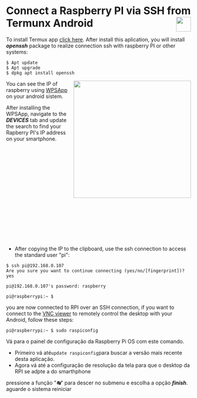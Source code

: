 # Connect a Raspberry PI via SSH from Termunx Android<img align="right" src="https://upload.wikimedia.org/wikipedia/commons/f/f3/Termux_2.png" width="" height="40px">


To install Termux app  <a href="https://termux.com/" target="_blank" title="HTML Tutorials">click here</a>.
After install this aplication, you will install ***openssh*** package to realize connection ssh with raspberry PI or other systems:
```terminal
$ Apt update
$ Apt upgrade
$ dpkg apt install openssh
```

<p > 
<img align="right" src="https://raw.githubusercontent.com/horberlan/curiculo/main/WPSApp.png?token=ALEU6A3ZJPL4CUZV2UJMWRDAB3SEK" width="320" height="">
</p>

You can see the IP of raspberry using  <a href="https://play.google.com/store/apps/details?id=com.themausoft.wpsapp&hl=en&gl=US" target="_blank" title="HTML Tutorials">WPSApp</a> on your android sistem.


After installing the WPSApp, navigate to the  ***DEVICES*** tab and update the search to find your Rapberry PI's IP address on your smartphone.





<br><br><br><br><br><br><br><br><br><br><br><br><br><br><br>




* After copying the IP to the clipboard, use the ssh connection to access the standard user "pi":


```terminal
$ ssh pi@192.168.0.107
Are you sure you want to continue connecting (yes/no/[fingerprint])? yes

pi@192.168.0.107's password: raspberry

pi@raspberrypi:~ $
```
you are now connected to RPI over an SSH connection, if you want to connect to the <a href="https://www.realvnc.com/en/connect/download/viewer/" target="_blank" title="VNC Viewer">VNC viewer</a> to remotely control the desktop with your Android, follow these steps:
```
pi@raspberrypi:~ $ sudo raspiconfig
```
Vá para o painel de configuração da Raspberry Pi OS com este comando.

* Primeiro vá até```update raspiconfig```para buscar a versão mais recente desta aplicação.
* Agora vá até a configuração de resolução da tela para que o desktop da RPI se adpte a do smarthphone

pressione a função "***&#8633;***" para descer no submenu e escolha a opção ***finish***. aguarde o sistema reiniciar 
